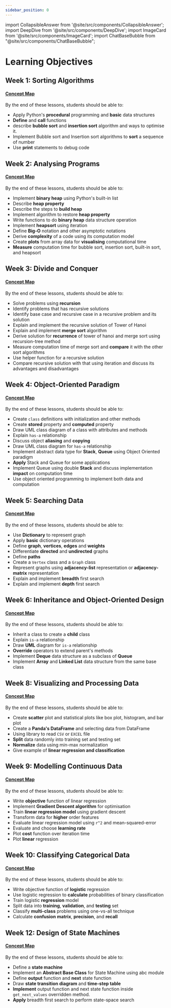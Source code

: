 ```yaml
---
sidebar_position: 0
---
```


import CollapsibleAnswer from '@site/src/components/CollapsibleAnswer';
import DeepDive from '@site/src/components/DeepDive';
import ImageCard from '@site/src/components/ImageCard';
import ChatBaseBubble from "@site/src/components/ChatBaseBubble";

# Learning Objectives

## Week 1: Sorting Algorithms

#### [Concept Map](/learning-objectives/python)

By the end of these lessons, students should be able to:

- Apply Python's **procedural** programming and **basic** data structures
- **Define** and **call** functions
- describe **bubble sort** and **insertion sort** algorithm and ways to optimise it.
- Implement Bubble sort and Insertion sort algorithms to **sort** a sequence of number
- Use **print** statements to debug code

## Week 2: Analysing Programs

#### [Concept Map](/learning-objectives/analysing-programs)

By the end of these lessons, students should be able to:

- Implement **binary heap** using Python's built-in list
- Describe **heap property**
- Describe the steps to **build heap**
- Implement algorithm to restore **heap property**
- Write functions to do **binary heap** data structure operation
- Implement **heapsort** using iteration
- Define **Big-O** notation and other asymptotic notations
- Derive **complexity** of a code using its computation model
- Create **plots** from array data for **visualising** computational time
- **Measure** computation time for bubble sort, insertion sort, built-in sort, and heapsort

## Week 3: Divide and Conquer

#### [Concept Map](/learning-objectives/divide-conquer)

By the end of these lessons, students should be able to:

- Solve problems using **recursion**
- Identify problems that has recursive solutions
- Identify base case and recursive case in a recursive problem and its solution
- Explain and implement the recursive solution of Tower of Hanoi
- Explain and implement **merge sort** algorithm
- Derive solution for **recurrence** of tower of hanoi and merge sort using recursion-tree method
- Measure computation time of merge sort and **compare** it with the other sort algorithms
- Use helper function for a recursive solution
- Compare recursive solution with that using iteration and discuss its advantages and disadvantages

## Week 4: Object-Oriented Paradigm

#### [Concept Map](/learning-objectives/oop)

By the end of these lessons, students should be able to:

- Create `class` definitions with initialization and other methods
- Create **stored** property and **computed** property
- Draw UML class diagram of a class with attributes and methods
- Explain `has-a` relationship
- Discuss object **aliasing** and **copying**
- Draw UML class diagram for `has-a` relationship
- Implement abstract data type for **Stack**, **Queue** using Object Oriented paradigm
- **Apply** Stack and Queue for some applications
- Implement Queue using double **Stack** and discuss implementation **impact** on computation time
- Use object oriented programming to implement both data and computation

## Week 5: Searching Data

#### [Concept Map](/learning-objectives/searching-data)

By the end of these lessons, students should be able to:

- Use **Dictionary** to represent graph
- Apply **basic** dictionary operations
- Define **graph**, **vertices**, **edges** and **weights**
- Differentiate **directed** and **undirected** graphs
- Define **paths**
- Create a `Vertex` class and a `Graph` class
- Represent graphs using **adjacency-list** representation or **adjacency-matrix** representation
- Explain and implement **breadth** first search
- Explain and implement **depth** first search

## Week 6: Inheritance and Object-Oriented Design

#### [Concept Map](/learning-objectives/inheritance)

By the end of these lessons, students should be able to:

- Inherit a class to create a **child** class
- Explain `is-a` relationship
- Draw **UML** diagram for `is-a` relationship
- **Override** operators to extend parent's methods
- Implement **Deque** data structure as a subclass of **Queue**
- Implement **Array** and **Linked List** data structure from the same base class

## Week 8: Visualizing and Processing Data

#### [Concept Map](/learning-objectives/vis-proc)

By the end of these lessons, students should be able to:

- Create **scatter** plot and statistical plots like box plot, histogram, and bar plot
- Create a **Panda's DataFrame** and selecting data from DataFrame
- Using library to read `CSV` or `EXCEL` file
- **Split** data randomly into training set and testing set
- **Normalize** data using min-max normalization
- Give example of **linear regression and classification**

## Week 9: Modelling Continuous Data

#### [Concept Map](/learning-objectives/modelling)

By the end of these lessons, students should be able to:

- Write **objective** function of linear regression
- Implement **Gradient Descent algorithm** for optimisation
- Train **linear regression model** using gradient descent
- Transform data for **higher** order features
- Evaluate linear regression model using `r^2` and mean-squared-error
- Evaluate and choose **learning rate**
- Plot **cost** function over iteration time
- Plot **linear** regression

## Week 10: Classifying Categorical Data

#### [Concept Map](/learning-objectives/classify)

By the end of these lessons, students should be able to:

- Write objective function of **logistic** regression
- Use logistic regression to **calculate** probabilities of binary classification
- Train logistic **regression** model
- Split data into **training**, **validation**, and **testing** set
- Classify **multi-class** problems using one-vs-all technique
- Calculate **confusion** **matrix**, **precision**, and **recall**

## Week 12: Design of State Machines

#### [Concept Map](/learning-objectives/sm)

By the end of these lessons, students should be able to:

- Define a **state machine**
- Implement an **Abstract Base Class** for State Machine using abc module
- Define **output** function and **next** state function
- Draw **state transition diagram** and **time-step table**
- **Implement** output function and next state function inside `get_next_values` overridden method.
- **Apply** breadth first search to perform state-space search
